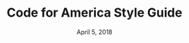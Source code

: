 ---
date: April 5, 2018
title: Code for America Style Guide
company: Code for America
link: http://style.codeforamerica.org/
image: images/systems/code-for-america.jpg
description: This website style guide is intended to help anyone involved with communications for Code for America and its affiliate programs.

---